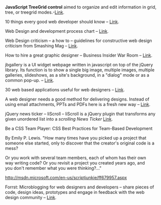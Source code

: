 **JavaScript TreeGrid control** aimed to organize and edit information
in grid, tree, or treegrid modes.-[Link](http://www.maxtreegrid.com/).

<span><span>10 things every good web developer should know –
[Link](http://jonraasch.com/blog/10-things-every-web-developer-should-know-2).</span></span>

Web Design and development process chart –
[Link](http://www.imageworksstudio.com/lounge/web-design-development-process-chart/index.html).

Web Design criticism – a how to – guidelines for constructive web design
criticism from Smashing Mag –
[Link](http://www.smashingmagazine.com/2010/03/02/web-design-criticism-a-how-to/).

How to hire a great graphic designer – Business Insider War Room –
[Link](http://www.businessinsider.com/how-to-hire-a-great-graphic-designer-2009-12#where-to-look-ask-around-1).

jbgallery is a UI widget webpage written in javascript on top of the
jQuery library. Its function is to show a single big image, multiple
images, multiple galleries, slideshows, as a site's background, in a
"dialog" mode or as a common pop-up. –
[Link](http://maxb.net/scripts/jbgallery-2.0/).

30 web based applications useful for web designers –
[Link](http://www.mostinspired.com/blog/2010/04/27/30-useful-web-based-applications-for-designers/).

A web designer needs a good method for delivering designs. Instead of
using email attachments, PPTs and PDFs here is a fresh new way –
[Link](http://www.theclientspace.com/design-slideshow?v1).

jQuery news ticker – liScroll – liScroll is a jQuery plugin that
transforms any given unordered list into a _scrolling News Ticker_
[Link](http://www.gcmingati.net/wordpress/wp-content/lab/jquery/newsticker/jq-liscroll/scrollanimate.html).

Be a CSS Team
Player: CSS Best Practices for Team-Based Development

By Emily P. Lewis.
"How many times have you picked up a project that someone else started,
only to discover that the creator's original code is a mess?

Or you work with several team members, each of whom has their own
way writing code? Or you revisit a project you created years ago, and
you don't remember what you were thinking?…"

<http://msdn.microsoft.com/en-us/scriptjunkie/ff679957.aspx>

Forrst: Microblogging for web designers and developers – share pieces of
code, design ideas, prototypes and engage in feedback with the web
design community – [Link](http://mashable.com/2010/06/19/forrst/).
